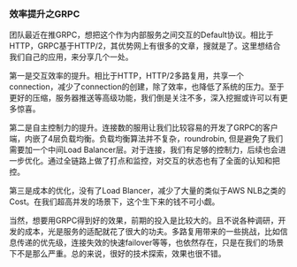 ### 效率提升之GRPC

团队最近在推GRPC，想把这个作为内部服务之间交互的Default协议。相比于HTTP，GRPC基于HTTP/2，其优势网上有很多的文章，搜就是了。这里想结合我们自己的应用，来分享几个一处。

第一是交互效率的提升。相比于HTTP，HTTP/2多路复用，共享一个connection，减少了connection的创建，除了效率，也降低了系统的压力。至于更好的压缩，服务器推送等高级功能，我们倒是关注不多，深入挖掘或许可以有更多惊喜。

第二是自主控制力的提升。连接数的服用让我们比较容易的开发了GRPC的客户端，内嵌了4层负载均衡。负载均衡算法并不复杂，roundrobin, 但是避免了我们需要加一个中间Load Balancer层。对于连接，我们有足够的控制力，后续也会进一步优化。通过全链路上做了打点和监控，对交互的状态也有了全面的认知和把控。

第三是成本的优化，没有了Load Blancer，减少了大量的类似于AWS NLB之类的Cost。在我们超高并发的场景下，这个生下来的钱不可小觑。

当然，想要用GRPC得到好的效果，前期的投入是比较大的。且不说各种调研，开发的成本，光是服务的适配就花了很大的功夫。多路复用带来的一些挑战，比如信息传递的优先级，连接失效的快速failover等等，也依然存在，只是在我们的场景下不是那么严重。总的来说，很好的技术探索，效果也很不错。
